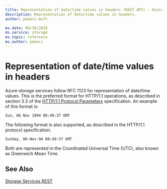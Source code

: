 ```yaml
---
title: Representation of date/time values in headers (REST API) - Azure Storage
description: Representation of date/time values in headers.
author: pemari-msft

ms.date: 09/30/2019
ms.service: storage
ms.topic: reference
ms.author: pemari
---
```


# Representation of date/time values in headers

Azure storage services follow RFC 1123 for representation of date/time values. This is the preferred format for HTTP/1.1 operations, as described in section 3.3 of the [HTTP/1.1 Protocol Parameters](http://go.microsoft.com/fwlink/?linkid=133333) specification. An example of this format is:  
  
```  
Sun, 06 Nov 1994 08:49:37 GMT  
```  
  
 The following format is also supported, as described in the HTTP/1.1 protocol specification:  
  
```  
Sunday, 06-Nov-94 08:49:37 GMT  
```  
  
 Both are represented in the Coordinated Universal Time (UTC), also known as Greenwich Mean Time.  
  
## See Also  
 [Storage Services REST](Azure-Storage-Services-REST-API-Reference.md)
